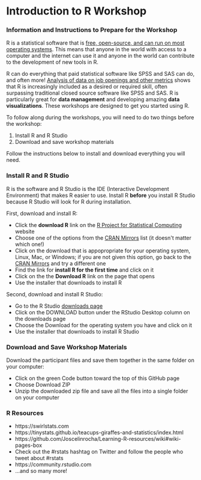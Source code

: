 # Introduction to R Workshop

### Information and Instructions to Prepare for the Workshop

R is a statistical software that is <a href = "https://www.r-project.org">free, open-source, and can run on most operating systems</a>. This means that anyone in the world with access to a computer and the internet can use it and anyone in the world can contribute to the development of new tools in R. 

R can do everything that paid statistical software like SPSS and SAS can do, and often more! <a href = "http://r4stats.com/2019/05/28/data-science-jobs-report-2019-python-way-up-tensorflow-growing-rapidly-r-use-double-sas/">Analysis of data on job openings and other metrics</a> shows that R is increasingly included as a desired or required skill, often surpassing traditional closed source software like SPSS and SAS. R is particularly great for **data management** and developing amazing **data visualizations**. These workshops are designed to get you started using R. 

To follow along during the workshops, you will need to do two things before the workshop: 

<ol>
<li> Install R and R Studio 
<li> Download and save workshop materials
</ol>
  
Follow the instructions below to install and download everything you will need.

### Install R and R Studio

R is the software and R Studio is the IDE (Interactive Development Environment) that makes R easier to use. Install R **before** you install R Studio because R Studio will look for R during installation.

First, download and install R:

<ul>
  <li> Click the <b>download R</b> link on the <a href = "https://www.r-project.org">R Project for Statistical Computing</a> website
  <li> Choose one of the options from the <a href = "https://cran.r-project.org/mirrors.html">CRAN Mirrors</a> list (it doesn't matter which one!)
  <li> Click on the download that is appopropriate for your operating system, Linux, Mac, or Windows; if you are not given this option, go back to the <a href = "https://cran.r-project.org/mirrors.html">CRAN Mirrors</a> and try a different one
  <li> Find the link for <b>install R for the first time</b> and click on it
  <li> Click on the the <b>Download R</b> link on the page that opens
  <li> Use the installer that downloads to install R 
</ul>

Second, download and install R Studio:

<ul>
  <li> Go to the R Studio <a href = "https://rstudio.com/products/rstudio/download/"> downloads page</a> 
  <li> Click on the DOWNLOAD button under the RStudio Desktop column on the downloads page
  <li> Choose the Download for the operating system you have and click on it  
  <li> Use the installer that downloads to install R Studio 
</ul>

### Download and Save Workshop Materials

Download the participant files and save them together in the same folder on your computer:

<ul>
<li> Click on the green Code button toward the top of this GitHub page
<li> Choose Download ZIP
<li> Unzip the downloaded zip file and save all the files into a single folder on your computer
</ul>

### R Resources

<ul>
  <li> https://swirlstats.com
  <li> https://tinystats.github.io/teacups-giraffes-and-statistics/index.html
  <li> https://github.com/Joscelinrocha/Learning-R-resources/wiki#wiki-pages-box
  <li> Check out the #rstats hashtag on Twitter and follow the people who tweet about #rstats 
  <li> https://community.rstudio.com
  <li> ...and so many more!
</ul>


